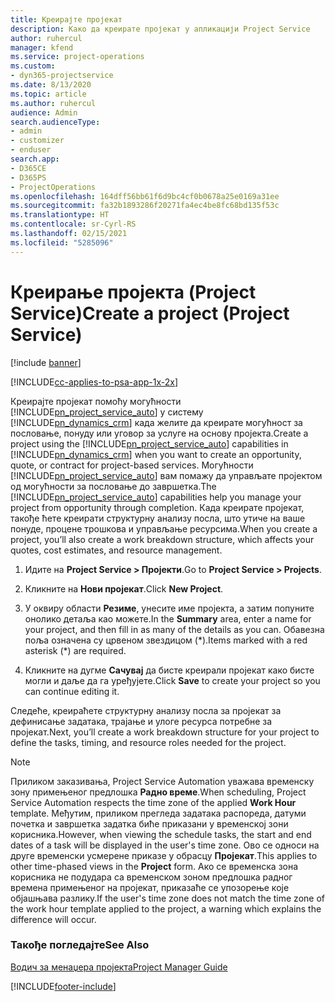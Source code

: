 ```yaml
---
title: Креирајте пројекат
description: Како да креирате пројекат у апликацији Project Service
author: ruhercul
manager: kfend
ms.service: project-operations
ms.custom:
- dyn365-projectservice
ms.date: 8/13/2020
ms.topic: article
ms.author: ruhercul
audience: Admin
search.audienceType:
- admin
- customizer
- enduser
search.app:
- D365CE
- D365PS
- ProjectOperations
ms.openlocfilehash: 164dff56bb61f6d9bc4cf0b0678a25e0169a31ee
ms.sourcegitcommit: fa32b1893286f20271fa4ec4be8fc68bd135f53c
ms.translationtype: HT
ms.contentlocale: sr-Cyrl-RS
ms.lasthandoff: 02/15/2021
ms.locfileid: "5285096"
---
```

# <a name="create-a-project-project-service"></a><span data-ttu-id="b3932-103">Креирање пројекта (Project Service)</span><span class="sxs-lookup"><span data-stu-id="b3932-103">Create a project (Project Service)</span></span>

[!include [banner](../includes/psa-now-project-operations.md)]

[!INCLUDE[cc-applies-to-psa-app-1x-2x](../includes/cc-applies-to-psa-app-1x-2x.md)]

<span data-ttu-id="b3932-104">Креирајте пројекат помоћу могућности [!INCLUDE[pn_project_service_auto](../includes/pn-project-service-auto.md)] у систему [!INCLUDE[pn_dynamics_crm](../includes/pn-dynamics-crm.md)] када желите да креирате могућност за пословање, понуду или уговор за услуге на основу пројекта.</span><span class="sxs-lookup"><span data-stu-id="b3932-104">Create a project using the [!INCLUDE[pn_project_service_auto](../includes/pn-project-service-auto.md)] capabilities in [!INCLUDE[pn_dynamics_crm](../includes/pn-dynamics-crm.md)] when you want to create an opportunity, quote, or contract for project-based services.</span></span> <span data-ttu-id="b3932-105">Могућности [!INCLUDE[pn_project_service_auto](../includes/pn-project-service-auto.md)] вам помажу да управљате пројектом од могућности за пословање до завршетка.</span><span class="sxs-lookup"><span data-stu-id="b3932-105">The [!INCLUDE[pn_project_service_auto](../includes/pn-project-service-auto.md)] capabilities help you manage your project from opportunity through completion.</span></span> <span data-ttu-id="b3932-106">Када креирате пројекат, такође ћете креирати структурну анализу посла, што утиче на ваше понуде, процене трошкова и управљање ресурсима.</span><span class="sxs-lookup"><span data-stu-id="b3932-106">When you create a project, you’ll also create a work breakdown structure, which affects your quotes, cost estimates, and resource management.</span></span>  
  
1.  <span data-ttu-id="b3932-107">Идите на **Project Service > Пројекти**.</span><span class="sxs-lookup"><span data-stu-id="b3932-107">Go to **Project Service > Projects**.</span></span>  
  
2.  <span data-ttu-id="b3932-108">Кликните на **Нови пројекат**.</span><span class="sxs-lookup"><span data-stu-id="b3932-108">Click **New Project**.</span></span>  
  
3.  <span data-ttu-id="b3932-109">У оквиру области **Резиме**, унесите име пројекта, а затим попуните онолико детаља као можете.</span><span class="sxs-lookup"><span data-stu-id="b3932-109">In the **Summary** area, enter a name for your project, and then fill in as many of the details as you can.</span></span> <span data-ttu-id="b3932-110">Обавезна поља означена су црвеном звездицом (\*).</span><span class="sxs-lookup"><span data-stu-id="b3932-110">Items marked with a red asterisk (\*) are required.</span></span>  
  
4.  <span data-ttu-id="b3932-111">Кликните на дугме **Сачувај** да бисте креирали пројекат како бисте могли и даље да га уређујете.</span><span class="sxs-lookup"><span data-stu-id="b3932-111">Click **Save** to create your project so you can continue editing it.</span></span>  
  
<span data-ttu-id="b3932-112">Следеће, креираћете структурну анализу посла за пројекат за дефинисање задатака, трајање и улоге ресурса потребне за пројекат.</span><span class="sxs-lookup"><span data-stu-id="b3932-112">Next, you’ll create a work breakdown structure for your project to define the tasks, timing, and resource roles needed for the project.</span></span>  

> [!NOTE]
> <span data-ttu-id="b3932-113">Приликом заказивања, Project Service Automation уважава временску зону примењеног предлошка **Радно време**.</span><span class="sxs-lookup"><span data-stu-id="b3932-113">When scheduling, Project Service Automation respects the time zone of the applied **Work Hour** template.</span></span> <span data-ttu-id="b3932-114">Међутим, приликом прегледа задатака распореда, датуми почетка и завршетка задатка биће приказани у временској зони корисника.</span><span class="sxs-lookup"><span data-stu-id="b3932-114">However, when viewing the schedule tasks, the start and end dates of a task will be displayed in the user's time zone.</span></span> <span data-ttu-id="b3932-115">Ово се односи на друге временски усмерене приказе у обрасцу **Пројекат**.</span><span class="sxs-lookup"><span data-stu-id="b3932-115">This applies to other time-phased views in the **Project** form.</span></span> <span data-ttu-id="b3932-116">Ако се временска зона корисника не подудара са временском зоном предлошка радног времена примењеног на пројекат, приказаће се упозорење које објашњава разлику.</span><span class="sxs-lookup"><span data-stu-id="b3932-116">If the user's time zone does not match the time zone of the work hour template applied to the project, a warning which explains the difference will occur.</span></span> 
  
### <a name="see-also"></a><span data-ttu-id="b3932-117">Такође погледајте</span><span class="sxs-lookup"><span data-stu-id="b3932-117">See Also</span></span>  
 [<span data-ttu-id="b3932-118">Водич за менаџера пројекта</span><span class="sxs-lookup"><span data-stu-id="b3932-118">Project Manager Guide</span></span>](../psa/project-manager-guide.md)


[!INCLUDE[footer-include](../includes/footer-banner.md)]